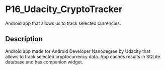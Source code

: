 # P16_Udacity_CryptoTracker
Android app that allows us to track selected currencies.

## Description

Android app made for Android Developer Nanodegree by Udacity that allows to track selected cryptocurrency data. 
App caches results in SQLite database and has companion widget.
